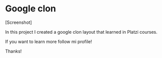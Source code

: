 # Google clon

[Screenshot]

In this project I created a google clon layout that learned in Platzi courses.

If you want to learn more follow mi profile!

Thanks!